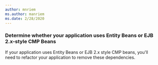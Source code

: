 ```yaml
---
author: mnriem
ms.author: manriem
ms.date: 2/28/2020
---
```


### Determine whether your application uses Entity Beans or EJB 2.x-style CMP Beans

If your application uses Entity Beans or EJB 2.x style CMP beans, you'll need to refactor your application to remove these dependencies.
